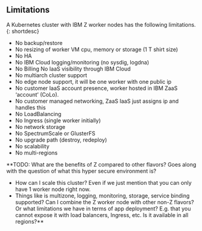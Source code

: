 


## Limitations

A Kubernetes cluster with IBM Z worker nodes has the following limitations.
{: shortdesc}

* No backup/restore
* No resizing of worker VM cpu, memory or storage (1 T shirt size)
* No HA
* No IBM Cloud logging/monitoring (no sysdig, logdna)
* No Billing No IaaS visibility through IBM Cloud
* No multiarch cluster support
* No edge node support, it will be one worker with one public ip
* No customer IaaS account presence, worker hosted in IBM ZaaS ‘account’ (CoLo).
* No customer managed networking, ZaaS IaaS just assigns ip and handles this
* No LoadBalancing
* No Ingress (single worker initially)
* No network storage
* No SpectrumScale or GlusterFS
* No upgrade path (destroy, redeploy)
* No scalability
* No multi-regions

**TODO: What are the benefits of Z compared to other flavors? Goes along with the question of what this hyper secure environment is?
- How can I scale this cluster? Even if we just mention that you can only have 1 worker node right now.
- Things like is multizone, logging, monitoring, storage, service binding supported? Can I combine the Z worker node with other non-Z flavors? Or what limitations we have in terms of app deployment? E.g. that you cannot expose it with load balancers, Ingress, etc. Is it available in all regions?**
